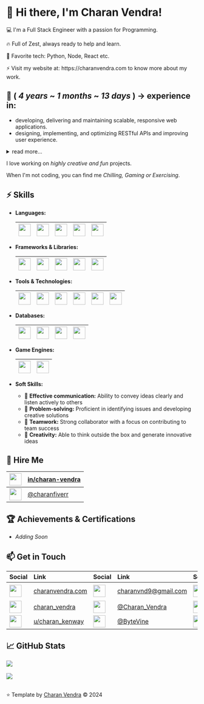# 🎉 Hi there, I'm Charan Vendra!
<p>
  💻 I'm a Full Stack Engineer with a passion for Programming.
</p>

<p>
  🔥 Full of Zest, always ready to help and learn.
</p>

<p>
  🔭 Favorite tech: Python, Node, React etc.
</p>

<p>
  ⚡ Visit my website at: https://charanvendra.com to know more about my work.
</p>

## 💼 ( _4 years_ ~ _1 months_ ~ _13 days_ )  -> experience in:

- developing, delivering and maintaining scalable, responsive web applications.
- designing, implementing, and optimizing RESTful APIs and improving user experience.

<details>
  <summary>read more...</summary>

- implementing CI/CD pipelines.
- mentoring and provided guidance to junior developers.
- utilizing Agile methodologies, including Scrum and Kanban, to ensure timely delivery of high-quality software solutions.
- identifying and resolving numerous security vulnerabilities by conducting regular code reviews.
- developing Web, Android, iOS applications.
- developing Games for  Mobile, PC, AR and VR using:

    | <a href="https://unity.com/"><img src="https://user-images.githubusercontent.com/50615746/232968778-f5dfe4d9-78ed-4f20-8d03-cfa3e98f4ce6.svg" width="32" /></a> | Unity |
    | :- | :- |
    | <a href="https://www.unrealengine.com/en-US"><img src="https://user-images.githubusercontent.com/50615746/232971548-d51b31ca-c5d5-4845-b970-ca810e608bf9.png" width="32"/></a> |  Unreal |

</details>

I love working on _highly creative and fun_ projects.

When I'm not coding, you can find me _Chilling, Gaming or Exercising_.

## ⚡ Skills

* **Languages:**

    | <a href="https://en.wikipedia.org/wiki/Python_(programming_language)"><img src="https://user-images.githubusercontent.com/50615746/233169226-b3189461-de67-476d-b7de-13d341e53938.png" width="32" /></a> | <a href="https://en.wikipedia.org/wiki/C_Sharp_(programming_language)"><img src="https://user-images.githubusercontent.com/50615746/233164965-d987f36c-22c8-409b-843a-80d2ed885e50.png" width="32" /></a> | <a href="https://en.wikipedia.org/wiki/JavaScript"><img src="https://user-images.githubusercontent.com/50615746/233161318-49ec7dd6-9b61-4e46-ab78-fd5e297b0a5c.png" width="32" /></a> | <a href="https://en.wikipedia.org/wiki/Java_(programming_language)"><img src="https://user-images.githubusercontent.com/50615746/233167116-528f0b16-91ef-4d90-a373-61b4ab6da6c1.png" width="32" /></a> | <a href="https://en.wikipedia.org/wiki/PHP"><img src="https://cdn-icons-png.flaticon.com/512/919/919830.png" width="32" /></a> |
    | :- | :- | :- | :- | :- |


* **Frameworks & Libraries:**

    | <a href="https://en.wikipedia.org/wiki/Django_(web_framework)"><img src="https://user-images.githubusercontent.com/50615746/233170842-fdae6ce8-8810-475c-8c16-7c7707740515.png" width="32" /></a> | <a href="https://en.wikipedia.org/wiki/Express.js"><img src="https://user-images.githubusercontent.com/50615746/233171979-7a83ee8f-9a84-454d-880d-44f63a78123c.png" width="32" /></a> | <a href="https://en.wikipedia.org/wiki/React_(software)"><img src="https://user-images.githubusercontent.com/50615746/233176510-2b920990-bd30-42a5-8589-5a25381f511e.png" width="32" /></a> | <a href="https://en.wikipedia.org/wiki/Node.js"><img src="https://user-images.githubusercontent.com/50615746/233178041-aa0a67a9-3f5c-4726-926a-fa2c4fdddc18.png" width="32" /></a> | <a href="https://en.wikipedia.org/wiki/Laravel"><img src="https://cdn3.iconfinder.com/data/icons/popular-services-brands/512/laravel-512.png" width="32" /></a> |
    | :- | :- | :- | :- | :- |

* **Tools & Technologies:**

    | <a href="https://en.wikipedia.org/wiki/Git"><img src="https://user-images.githubusercontent.com/50615746/233180515-2efcce5d-c03e-4d5a-bdca-547f03f185f3.png" width="32" /></a> | <a href="https://en.wikipedia.org/wiki/Docker_(software)"><img src="https://user-images.githubusercontent.com/50615746/233180909-cd8af170-1ffe-4c35-8d89-563636e11daf.png" width="32" /></a> | <a href="https://en.wikipedia.org/wiki/Kubernetes"><img src="https://img.icons8.com/color/240/null/kubernetes.png" width="32" /></a> | <a href="https://en.wikipedia.org/wiki/OpenShift"><img src="https://user-images.githubusercontent.com/50615746/233185469-014b5c1d-bdab-4955-b002-1fbb15fc2c78.png" width="32" /></a> | <a href="https://en.wikipedia.org/wiki/Jenkins_(software)"><img src="https://user-images.githubusercontent.com/50615746/233187009-3fd67baa-d61f-48e8-8530-5d55305bc81e.png" width="32" /></a> | <a href="https://github.com/argoproj"><img src="https://argoproj.github.io/argo-rollouts/assets/logo.png" width="32" /></a> |
    | :- | :- | :- | :- | :- | :- |

* **Databases:** 

    | <a href="https://en.wikipedia.org/wiki/MySQL"><img src="https://user-images.githubusercontent.com/50615746/233189167-2b1888d7-64e7-4c93-9f44-e73aee5401c1.png" width="32" /></a> | <a href="https://en.wikipedia.org/wiki/PostgreSQL"><img src="https://upload.wikimedia.org/wikipedia/commons/thumb/2/29/Postgresql_elephant.svg/810px-Postgresql_elephant.svg.png" width="32" /></a> | <a href="https://en.wikipedia.org/wiki/MongoDB"><img src="https://user-images.githubusercontent.com/50615746/233190192-b7b14f53-c29f-4294-aa69-a97e3c784618.png" width="32" /></a> | <a href="https://en.wikipedia.org/wiki/Redis"><img src="https://www.svgrepo.com/show/303460/redis-logo.svg" width="32" /></a> |
    | :- | :- | :- | :- |

* **Game Engines:**

    | <a href="https://unity.com/"><img src="https://user-images.githubusercontent.com/50615746/232968778-f5dfe4d9-78ed-4f20-8d03-cfa3e98f4ce6.svg" width="32" /></a> | <a href="https://www.unrealengine.com/en-US"><img src="https://user-images.githubusercontent.com/50615746/232971548-d51b31ca-c5d5-4845-b970-ca810e608bf9.png" width="32"/></a> |
    | :- | :- |


* **Soft Skills:**
  - 💬 **Effective communication:** Ability to convey ideas clearly and listen actively to others
  - 🧠 **Problem-solving:** Proficient in identifying issues and developing creative solutions
  - 🤝 **Teamwork:** Strong collaborator with a focus on contributing to team success
  - 🎨 **Creativity:** Able to think outside the box and generate innovative ideas

## 🚀 Hire Me

| <a href="https://www.linkedin.com/in/charan-vendra/"> <img src="https://user-images.githubusercontent.com/50615746/232893771-8d81784c-c907-46a6-9b4e-349c498ac9b8.png" width="32" /> </a> | [in/charan-vendra](https://www.linkedin.com/in/charan-vendra/) |
| :- | :- |
| <a href="https://www.fiverr.com/charanfiverr"> <img src="https://cdn3.iconfinder.com/data/icons/popular-services-brands-vol-2/512/fiverr-512.png" width="32" /> </a> | [@charanfiverr](https://www.fiverr.com/charanfiverr) |

## 🏆 Achievements & Certifications
* _Adding Soon_
<!--
* _[List your achievements, e.g., won a hackathon, received an award]_
* _[List your certifications, e.g., AWS Certified Solutions Architect, Google Cloud Professional Data Engineer]_
-->
## 📫 Get in Touch
| Social | Link | Social | Link | Social | Link |
| :- | :- | :- | :- | :- | :- |
| <a href="https://charanvendra.com"> <img src="https://cdn-icons-png.flaticon.com/512/1870/1870202.png" width="32" /> </a> | [charanvendra.com](https://charanvendra.com) | <a href="mailto:charanvnd9@gmail.com"> <img src="https://user-images.githubusercontent.com/50615746/232952194-011d2a48-7c32-4b17-bfd0-01d074317130.png" width="32" /> </a> | [charanvnd9@gmail.com](mailto:charanvnd9@gmail.com) | <a href="https://www.linkedin.com/in/charan-vendra/"> <img src="https://user-images.githubusercontent.com/50615746/232893771-8d81784c-c907-46a6-9b4e-349c498ac9b8.png" width="32" /> </a> | [in/charan-vendra](https://www.linkedin.com/in/charan-vendra/) |
| <a href="https://twitter.com/_VSCN"> <img src="https://user-images.githubusercontent.com/50615746/232898563-212bc97b-c696-4572-9faf-769946b637d5.png" width="32" />  </a>| [charan_vendra](https://twitter.com/_VSCN) | <a href="https://t.me/charan_vendra"> <img src="https://user-images.githubusercontent.com/50615746/232953763-28a58d22-c415-4d5f-b426-67c83cabd84d.png" width="32" />  </a>| [@Charan_Vendra](https://t.me/charan_vendra) | <a href="https://www.instagram.com/charan_vendra/"> <img src="https://user-images.githubusercontent.com/50615746/232885279-775d646d-1e0c-42c4-8051-3ba237cd4157.png" width="32" />  </a>| [charan_vendra](https://www.instagram.com/charan_vendra/) |
| <a href="https://reddit.com/user/charan_kenway"> <img src="https://user-images.githubusercontent.com/50615746/232895939-dc21670a-5c80-4eeb-9035-49297333709e.png" width="32" /> </a> | [u/charan_kenway](https://reddit.com/user/charan_kenway) | <a href="https://www.youtube.com/@ByteVine?sub_confirmation=1"> <img src="https://cdn-icons-png.flaticon.com/512/1384/1384060.png" width="32" /> </a> | [@ByteVine](https://www.youtube.com/@ByteVine?sub_confirmation=1) | <a href="https://www.fiverr.com/charanfiverr"> <img src="https://cdn3.iconfinder.com/data/icons/popular-services-brands-vol-2/512/fiverr-512.png" width="32" /> </a> | [@charanfiverr](https://www.fiverr.com/charanfiverr) |

## 📈 GitHub Stats
<a href="#">
  <img src="https://github-readme-stats.vercel.app/api?username=charan-vendra&show_icons=true&theme=radical&token=PAT_1"  /> 
</a>
<br></br>
<a href="#">
  <img src="https://github-readme-stats.vercel.app/api/top-langs/?username=charan-vendra&layout=compact&theme=radical&token=PAT_1"  /> 
</a>
<br></br>

⭐️ Template by [Charan Vendra](https://github.com/charan-vendra) © 2024
